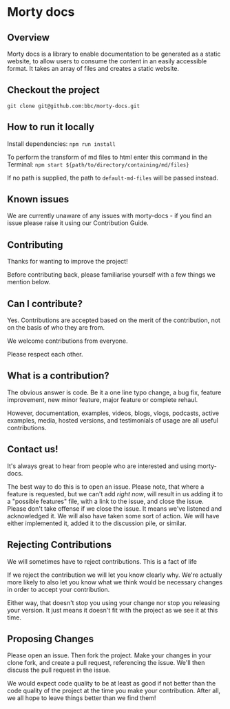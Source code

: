 # Morty docs

## Overview 
Morty docs is a library to enable documentation to be generated as a static website, to allow users to consume the content in an easily accessible format. It takes an array of files and creates a static website. 

## Checkout the project 
`git clone git@github.com:bbc/morty-docs.git`

## How to run it locally
Install dependencies:
`npm run install`

To perform the transform of md files to html enter this command in the Terminal:
`npm start ${path/to/directory/containing/md/files}`

If no path is supplied, the path to `default-md-files` will be passed instead.

## Known issues 

We are currently unaware of any issues with morty-docs - if you find an issue please raise it using our Contribution Guide. 

## Contributing

Thanks for wanting to improve the project!

Before contributing back, please familiarise yourself with a few things
we mention below.

## Can I contribute?

Yes.  Contributions are accepted based on the merit of the contribution,
not on the basis of who they are from.

We welcome contributions from everyone. 

Please respect each other.

## What is a contribution?

The obvious answer is code.  Be it a one line typo change, a bug fix,
feature improvement, new minor feature, major feature or complete rehaul.

However, documentation, examples, videos, blogs, vlogs, podcasts, active
examples, media, hosted versions, and testimonials of usage are all
useful contributions. 

## Contact us!

It's always great to hear from people who are interested and
using morty-docs. 

The best way to do this is to open an issue.  Please note, that where a
feature is requested, but we can't add *right now*, will result in us
adding it to a "possible features" file, with a link to the issue, and
close the issue.  Please don't take offense if we close the issue.  It
means we've listened and acknowledged it.  We will also have taken some
sort of action.  We will have either implemented it, added it to the
discussion pile, or similar.

## Rejecting Contributions

We will sometimes have to reject contributions. This is a fact of life

If we reject the contribution we will let you know clearly why. We're
actually more likely to also let you know what we think would be
necessary changes in order to accept your contribution.

Either way, that doesn't stop you using your change nor stop you releasing
your version.  It just means it doesn't fit with the project as we see it
at this time.

## Proposing Changes

Please open an issue.  Then fork the project.  Make your changes in your
clone fork, and create a pull request, referencing the issue. We'll then
discuss the pull request in the issue.

We would expect code quality to be at least as good if not better than
the code quality of the project at the time you make your contribution.
After all, we all hope to leave things better than we find them!